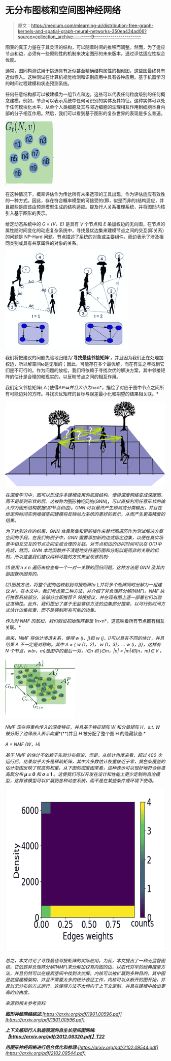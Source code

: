 # 无分布图核和空间图神经网络

> 原文：<https://medium.com/mlearning-ai/distribution-free-graph-kernels-and-spatial-graph-neural-networks-350ea434ad06?source=collection_archive---------9----------------------->

图表的真正力量在于其灵活的结构，可以随着时间的推移而调整。然而，为了适应节点和边，必须有一些原则性的机制来决定图形的未来版本。通过评估适应性拟合优度。

通常，图同构测试用于挑选具有近似甚至精确结构属性的相似图，这些图最终具有近似嵌入。这种测试在计算机视觉检测和识别应用中具有各种应用。基于机器学习的时间过程建模和状态预测系统。

任何任意结构都可以被建模为一组节点和边。这些可以代表任何粒度级别的任何概念建模。例如，节点可以表示系统中任何可识别的实体及其特征。这种实体可以处于任何模块化水平，从单个人类细胞及其与邻近细胞的生理相互作用到细胞本身内部的分子相互作用。然后，我们可以看到基于图形的复杂世界的表现是多么普遍。

![](img/56c789f9eeb0fa657715ed514f911bfc.png)

在这种情况下，概率评估作为传达所有未来选项的工具出现，作为评估适应有效性的一种方式。因此，存在符合概率模型的可接受的(即，似是而非的)结构适应，并且那些是应该由预测模型生成的结构适应。提及行人关系推理系统，并将图形内核引入基于图形的表示。

给定动态系统中的 *G* = *(V，E)* 是具有 *V* 个节点和 *E* 条加权边的无向图，在节点的属性随时间变化的动态复杂系统中，寻找最优边集来建模节点之间的交互(即关系)的问题是 NP-Hard 问题。节点描述了系统的对象或主要组件，而边表示了涉及相同类别或具有共享属性的对象的关系。

![](img/9dd7f71fdea5d0d65df67868d9a79582.png)

我们将把建议的问题先验地归结为'**寻找最佳邻接矩阵**'，并且因为我们正在处理加权边，所以解空间**ω**是无限的；因此，可能存在多个最优解，而在有生之年找到它们是不可行的。作为问题的放松，我们将依赖于寻找次优的解决方案，其中邻接矩阵的估计是合理的和现实的，以反映节点之间的相互作用。

我们定义邻接矩阵( *A* )使得*A*∈**ω***并且大小为*n×n*，描绘了对应于图中节点之间所有可能边对的方阵。寻找次优矩阵的目标与误差最小化和期望的结果相关联。*

*![](img/bbd750d76d07393523deafb79f8495da.png)*

*在深度学习中，图可以形成许多建模应用的底层结构。使得深度网络变成深度图，而不是规则形状的层。这被称为*图形神经网络(GNN)，*可以直接利用任意形状的输入作为图形结构数据(即节点和边)。GNN 可以最终产生预测或分类输出，并且在给定的时间实例增强空间建模将反映动力系统的更好的表示，从而产生更高精度的结果。*

*为了达到这样的结果，GNN 依靠聚集和更新操作来替代图遍历作为测试解决方案空间的手段。在我们的例子中，GNN 需要添加新的边或指定边集，以便在真实场景中相互交互的节点之间生成合理的关联。对节点和边的访问时间可以在 O(1)中完成，然而，GNN 本地函数并不清楚地支持遍历图和分配似是而非的关联的机制，所以这里我们建议两种可能的方式来呈现该机制:*

*(1)使用 *n x n* 遍历来检查每一个一对一关联的回归问题，这种方法是 GNN 及其内部函数所固有的。*

*(2)图核方法，将整个图的边映射到邻接矩阵(a ),并将多个矩阵同时分解为一组建议 Aᴾ。在本文中，我们考虑第二种方法，并介绍了非负矩阵分解(NMF)。NMF 执行推荐系统部分，该部分立即推荐 *P* 邻接提议，并在现有图上逐一部署它们以验证准确性。此外，我们提出了基于无监督核方法的边集部分搜索，以可行的时间方式估计边集权重，而不是强制所有可能的边集。*

*作为对 NMF 的放松，我们假设初始矩阵都是 1*n×n*，这意味着所有节点都有相互关联。*

*后来，NMF 将估计渗透关系，使得 *w* (i，j)和 *w* (j，I)可以具有不同的估计，并且结果 A 不一定是对称的。其中 A = { *w* (1，2)， *w* (1，3)，… *w* (i，j)}，这样有 N 个节点，w(n，m)是图中的最后一对，i∈n 和 j∈m，|n| = |m|和{n，m}∈ *V* 。*

*![](img/207fb5ab3fe85cf2813afbe9ea8f768e.png)*

*NMF 现在将重构传入的深度特征，并且基于特征矩阵 *W* 和分量矩阵 *H，s.t. W* 被分配了边缘嵌入表示向量**(**)并且 *H* 被分配了整个图 H 的隐藏状态:*

**A* = *NMF* (W，H)*

*基于 NMF 的估计不依赖于先验分布假设，但是，从统计角度来看，超过 400 次运行后，结果似乎大多是稀疏矩阵，其中大多数估计权重接近于零，黄色条覆盖的估计范围反映了较高的权重。从下图的密度图来看，这种表示可以很好地符合标准高斯分布 **μ = 0** 和 **σ = 1** 。这使我们可以开发在设计和性能上更少定制的自治模型，这样该模型可以扩展到各种动态系统，而不是在某些条件或环境下使用。*

*![](img/10f6c75927421fdf5983682296b93281.png)*

*总之，本文讨论了寻找最佳邻接矩阵的实际应用。为此，本文提出了一种无监督图核，它依靠非负矩阵分解(NMF)来分解加权有向图的边，以取代穷举的经典搜索方法，并且仍然可以在搜索空间中找到次优解。内核可以被扩展到多种目的，其中图是底层建模架构，并且不需要太多的统计表征工作，内核可以从断开的图开始，并且以无分布的方式运行，这使得方法不太倾向于上下文定制，并且在建模中给出更高的自由度。*

*来源和相关参考资料:*

***图形神经网络综述:**[https://arxiv.org/pdf/1901.00596.pdf](https://arxiv.org/pdf/1901.00596.pdf)*

***上下文感知行人轨迹预测的自生长空间图网络:【https://arxiv.org/pdf/2012.06320.pdf】T22***

***用图形神经网络进行组合优化和推理:**[https://arxiv.org/pdf/2102.09544.pdf](https://arxiv.org/pdf/2102.09544.pdf)*